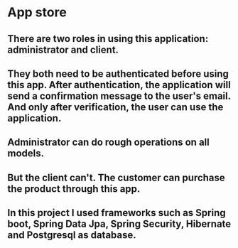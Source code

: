 # App store
## There are two roles in using this application: administrator and client.
## They both need to be authenticated before using this app. After authentication, the application will send a confirmation message to the user's email. And only after verification, the user can use the application.
## Administrator can do rough operations on all models.
## But the client can't. The customer can purchase the product through this app.
## In this project I used frameworks such as Spring boot, Spring Data Jpa, Spring Security, Hibernate and Postgresql as database.
